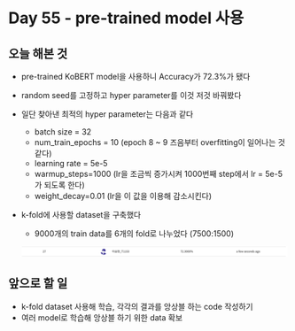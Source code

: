 # Day 55 - pre-trained model 사용

## 오늘 해본 것

* pre-trained KoBERT model을 사용하니 Accuracy가 72.3%가 됐다
* random seed를 고정하고 hyper parameter를 이것 저것 바꿔봤다
* 일단 찾아낸 최적의 hyper parameter는 다음과 같다
  * batch size = 32
  * num_train_epochs = 10 (epoch 8 ~ 9 즈음부터 overfitting이 일어나는 것 같다)
  * learning rate = 5e-5
  * warmup_steps=1000 (lr을 조금씩 증가시켜 1000번째 step에서 lr = 5e-5가 되도록 한다)
  * weight_decay=0.01 (lr을 이 값을 이용해 감소시킨다)
* k-fold에 사용할 dataset을 구축했다
  * 9000개의 train data를 6개의 fold로 나누었다 (7500:1500)

  ![EDA](./img/day55Accuracy.png)

## 앞으로 할 일

* k-fold dataset 사용해 학습, 각각의 결과를 앙상블 하는 code 작성하기
* 여러 model로 학습해 앙상블 하기 위한 data 확보